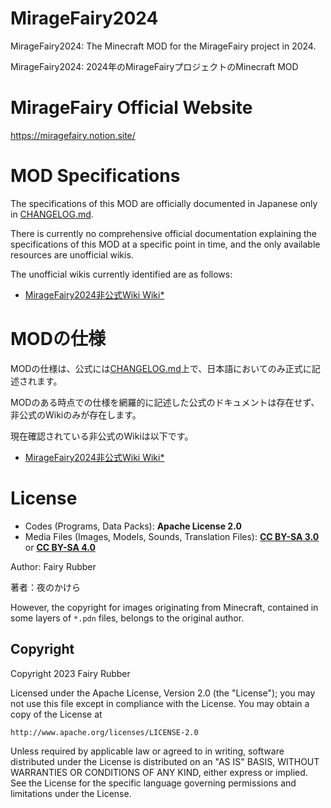 # MirageFairy2024

MirageFairy2024: The Minecraft MOD for the MirageFairy project in 2024.

MirageFairy2024: 2024年のMirageFairyプロジェクトのMinecraft MOD

# MirageFairy Official Website

https://miragefairy.notion.site/

# MOD Specifications

The specifications of this MOD are officially documented in Japanese only in [CHANGELOG.md](CHANGELOG.md).

There is currently no comprehensive official documentation explaining the specifications of this MOD at a specific point in time, and the only available resources are unofficial wikis.

The unofficial wikis currently identified are as follows:

- [MirageFairy2024非公式Wiki Wiki*](https://wikiwiki.jp/mifai2024/)

# MODの仕様

MODの仕様は、公式には[CHANGELOG.md](CHANGELOG.md)上で、日本語においてのみ正式に記述されます。

MODのある時点での仕様を網羅的に記述した公式のドキュメントは存在せず、非公式のWikiのみが存在します。

現在確認されている非公式のWikiは以下です。

- [MirageFairy2024非公式Wiki Wiki*](https://wikiwiki.jp/mifai2024/)

# License

- Codes (Programs, Data Packs): **Apache License 2.0**
- Media Files (Images, Models, Sounds, Translation Files): **[CC BY-SA 3.0](https://creativecommons.org/licenses/by-sa/3.0/)** or **[CC BY-SA 4.0](https://creativecommons.org/licenses/by-sa/4.0/)**

Author: Fairy Rubber

著者：夜のかけら

However, the copyright for images originating from Minecraft, contained in some layers of `*.pdn` files, belongs to the original author.

## Copyright

Copyright 2023 Fairy Rubber

Licensed under the Apache License, Version 2.0 (the "License");
you may not use this file except in compliance with the License.
You may obtain a copy of the License at

    http://www.apache.org/licenses/LICENSE-2.0

Unless required by applicable law or agreed to in writing, software
distributed under the License is distributed on an "AS IS" BASIS,
WITHOUT WARRANTIES OR CONDITIONS OF ANY KIND, either express or implied.
See the License for the specific language governing permissions and
limitations under the License.
